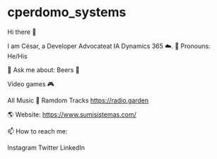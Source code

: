 # cperdomo_systems
Hi there 👋 

I am César, a Developer Advocateat IA Dynamics 365 ☁️. 
👾 Pronouns: He/His 

💬 Ask me about:
Beers 🍺

Video games 🎮

All Music 🎵 Ramdom Tracks https://radio.garden

🌎 Website: https://www.sumisistemas.com/

📫 How to reach me:

Instagram
Twitter
LinkedIn
